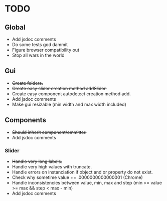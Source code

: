 # TODO

## Global
* Add jsdoc comments
* Do some tests god dammit
* Figure browser compatibility out
* Stop all wars in the world

## Gui
* ~~Create folders.~~
* ~~Create easy slider creation method addSlider.~~
* ~~Create easy component autodetect creation method add.~~
* Add jsdoc comments
* Make gui resizable (min width and max width included)

## Components
* ~~Should inherit component/emmitter.~~
* Add jsdoc comments

### Slider
* ~~Handle very long labels.~~
* Handle very high values with truncate.
* Handle errors on instanciation if object and or property do not exist.
* Check why sometime value += .0000000000000001 (Chrome)
* Handle inconsistencies between value, min, max and step (min >= value >= max && step < max - min)
* Add jsdoc comments
